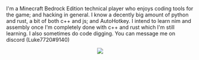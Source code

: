 I'm a Minecraft Bedrock Edition technical player who enjoys coding tools for the game; and hacking in general. I know a decently big amount of python and rust, a bit of both c++ and js; and AutoHotkey. I intend to learn nim and assembly once I'm completely done with c++ and rust which I'm still learning.  I also sometimes do code digging. You can message me on discord (Luke7720#9140)

<p align="center">
  <img src="https://github-readme-stats.vercel.app/api/top-langs/?username=0x4c37373230&show_icons=true&count_private=true&theme=monokai&langs_count=10&layout=compact" />
</p>
